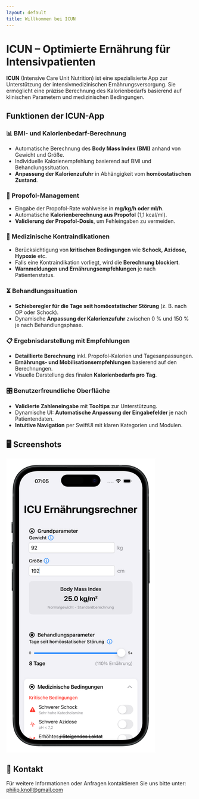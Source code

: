 ```yaml
---
layout: default
title: Willkommen bei ICUN
---
```


# ICUN – Optimierte Ernährung für Intensivpatienten

**ICUN** (Intensive Care Unit Nutrition) ist eine spezialisierte App zur Unterstützung der intensivmedizinischen Ernährungsversorgung. Sie ermöglicht eine präzise Berechnung des Kalorienbedarfs basierend auf klinischen Parametern und medizinischen Bedingungen.

## Funktionen der ICUN-App

### 📊 BMI- und Kalorienbedarf-Berechnung  
- Automatische Berechnung des **Body Mass Index (BMI)** anhand von Gewicht und Größe.  
- Individuelle Kalorienempfehlung basierend auf BMI und Behandlungssituation.  
- **Anpassung der Kalorienzufuhr** in Abhängigkeit vom **homöostatischen Zustand**.

### 💉 Propofol-Management  
- Eingabe der Propofol-Rate wahlweise in **mg/kg/h oder ml/h**.  
- Automatische **Kalorienberechnung aus Propofol** (1,1 kcal/ml).  
- **Validierung der Propofol-Dosis**, um Fehleingaben zu vermeiden.  

### 🚨 Medizinische Kontraindikationen  
- Berücksichtigung von **kritischen Bedingungen** wie **Schock, Azidose, Hypoxie** etc.  
- Falls eine Kontraindikation vorliegt, wird die **Berechnung blockiert**.  
- **Warnmeldungen und Ernährungsempfehlungen** je nach Patientenstatus.  

### ⏳ Behandlungssituation  
- **Schieberegler für die Tage seit homöostatischer Störung** (z. B. nach OP oder Schock).  
- Dynamische **Anpassung der Kalorienzufuhr** zwischen 0 % und 150 % je nach Behandlungsphase.  

### 📋 Ergebnisdarstellung mit Empfehlungen  
- **Detaillierte Berechnung** inkl. Propofol-Kalorien und Tagesanpassungen.  
- **Ernährungs- und Mobilisationsempfehlungen** basierend auf den Berechnungen.  
- Visuelle Darstellung des finalen **Kalorienbedarfs pro Tag**.  

### 🎛 Benutzerfreundliche Oberfläche  
- **Validierte Zahleneingabe** mit **Tooltips** zur Unterstützung.  
- Dynamische UI: **Automatische Anpassung der Eingabefelder** je nach Patientendaten.  
- **Intuitive Navigation** per SwiftUI mit klaren Kategorien und Modulen.  

## 🖥 Screenshots  
<img src="mockup1.png" alt="ICUN App Mockup" width="400">

## 📩 Kontakt
Für weitere Informationen oder Anfragen kontaktieren Sie uns bitte unter: [philip.knoll@gmail.com](mailto:philip.knoll@gmail.com)
